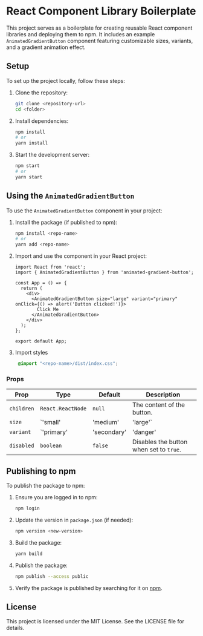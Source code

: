 # React Component Library Boilerplate

This project serves as a boilerplate for creating reusable React component libraries and deploying them to npm. It includes an example `AnimatedGradientButton` component featuring customizable sizes, variants, and a gradient animation effect.

## Setup

To set up the project locally, follow these steps:

1. Clone the repository:
   ```bash
   git clone <repository-url>
   cd <folder>
   ```

2. Install dependencies:
   ```bash
   npm install
   # or 
   yarn install
   ```

3. Start the development server:
   ```bash
   npm start
   # or 
   yarn start
   ```

## Using the `AnimatedGradientButton`

To use the `AnimatedGradientButton` component in your project:

1. Install the package (if published to npm):
   ```bash
   npm install <repo-name>
   # or 
   yarn add <repo-name>
   ```

2. Import and use the component in your React project:
   ```tsx
   import React from 'react';
   import { AnimatedGradientButton } from 'animated-gradient-button';

   const App = () => {
     return (
       <div>
         <AnimatedGradientButton size="large" variant="primary" onClick={() => alert('Button clicked!')}>
           Click Me
         </AnimatedGradientButton>
       </div>
     );
   };

   export default App;
   ```
3. Import styles
   ```css
    @import "<repo-name>/dist/index.css";
   ```
### Props

| Prop       | Type                          | Default   | Description                              |
|------------|-------------------------------|-----------|------------------------------------------|
| `children` | `React.ReactNode`             | `null`    | The content of the button.              |
| `size`     | `'small' | 'medium' | 'large'` | `'medium'`| The size of the button.                 |
| `variant`  | `'primary' | 'secondary' | 'danger' | 'success'` | `'primary'` | The color scheme of the button.         |
| `disabled` | `boolean`                     | `false`   | Disables the button when set to `true`.  |

## Publishing to npm

To publish the package to npm:

1. Ensure you are logged in to npm:
   ```bash
   npm login
   ```

2. Update the version in `package.json` (if needed):
   ```bash
   npm version <new-version>
   ```

3. Build the package:
   ```bash
   yarn build
   ```

4. Publish the package:
   ```bash
   npm publish --access public
   ```

5. Verify the package is published by searching for it on [npm](https://www.npmjs.com/).

## License

This project is licensed under the MIT License. See the LICENSE file for details.